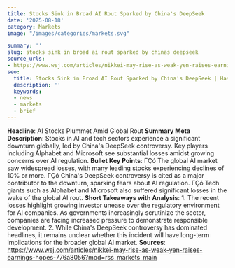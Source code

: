 ```yaml
---
title: Stocks Sink in Broad AI Rout Sparked by China's DeepSeek
date: '2025-08-18'
category: Marketsimage: "/images/categories/markets.svg"

summary: ''
slug: stocks sink in broad ai rout sparked by chinas deepseek
source_urls:
- https://www.wsj.com/articles/nikkei-may-rise-as-weak-yen-raises-earnings-hopes-776a8056?mod=rss_markets_main
seo:
  title: Stocks Sink in Broad AI Rout Sparked by China's DeepSeek | Hash n Hedge
  description: ''
  keywords:
  - news
  - markets
  - brief
---
```


**Headline**: AI Stocks Plummet Amid Global Rout  **Summary Meta Description**: Stocks in AI and tech sectors experience a significant downturn globally, led by China's DeepSeek controversy. Key players including Alphabet and Microsoft see substantial losses amidst growing concerns over AI regulation.  **Bullet Key Points**:  ΓÇó The global AI market saw widespread losses, with many leading stocks experiencing declines of 10% or more. ΓÇó China's DeepSeek controversy is cited as a major contributor to the downturn, sparking fears about AI regulation. ΓÇó Tech giants such as Alphabet and Microsoft also suffered significant losses in the wake of the global AI rout.  **Short Takeaways with Analysis**:  1. The recent losses highlight growing investor unease over the regulatory environment for AI companies. As governments increasingly scrutinize the sector, companies are facing increased pressure to demonstrate responsible development. 2. While China's DeepSeek controversy has dominated headlines, it remains unclear whether this incident will have long-term implications for the broader global AI market.  **Sources**: https://www.wsj.com/articles/nikkei-may-rise-as-weak-yen-raises-earnings-hopes-776a8056?mod=rss_markets_main 
